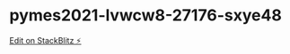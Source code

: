 # pymes2021-lvwcw8-27176-sxye48

[Edit on StackBlitz ⚡️](https://stackblitz.com/edit/pymes2021-lvwcw8-27176-sxye48)